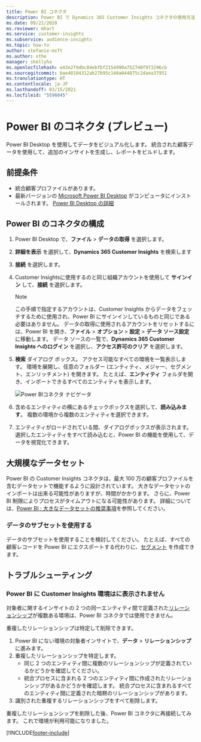```yaml
---
title: Power BI コネクタ
description: Power BI で Dynamics 365 Customer Insights コネクタの使用方法を学びます。
ms.date: 09/21/2020
ms.reviewer: mhart
ms.service: customer-insights
ms.subservice: audience-insights
ms.topic: how-to
author: stefanie-msft
ms.author: sthe
manager: shellyha
ms.openlocfilehash: e43e2f9dbc84ebfbf2154990a752740f973296cb
ms.sourcegitcommit: bae40184312ab27b95c140a044875c2daea37951
ms.translationtype: HT
ms.contentlocale: ja-JP
ms.lasthandoff: 03/15/2021
ms.locfileid: "5596045"
---
```

# <a name="connector-for-power-bi-preview"></a>Power BI のコネクタ (プレビュー)

Power BI Desktop を使用してデータをビジュアル化します。 統合された顧客データを使用して、追加のインサイトを生成し、レポートをビルドします。

## <a name="prerequisites"></a>前提条件

- 統合顧客プロファイルがあります。
- 最新バージョンの [Microsoft Power BI Desktop](https://powerbi.microsoft.com/desktop/) がコンピュータにインストールされます。 [Power BI Desktop の詳細](/power-bi/desktop-what-is-desktop)

## <a name="configure-the-connector-for-power-bi"></a>Power BI のコネクタの構成

1. Power BI Desktop で、**ファイル** > **データの取得** を選択します。

1. **詳細を表示** を選択して、**Dynamics 365 Customer Insights** を検索します

1. **接続** を選択します。

1. Customer Insightsに使用するのと同じ組織アカウントを使用して **サインイン** して、**接続** を選択します。
   > [!NOTE]
   > この手順で指定するアカウントは、Customer Insights からデータをフェッチするために使用され、Power BI にサインインしているものと同じである必要はありません。 データの取得に使用されるアカウントをリセットするには、Power BI を開き、**ファイル** > **オプション** > **設定** > **データ ソース設定** に移動します。 データ ソースの一覧で、**Dynamics 365 Customer Insights へのログイン** を選択し、**アクセス許可のクリア** を選択します。  

1. **検索** ダイアログ ボックス。 アクセス可能なすべての環境を一覧表示します。 環境を展開し、任意のフォルダー (エンティティ、メジャー、セグメント、エンリッチメント) を開きます。 たとえば、**エンティティ** フォルダを開き、インポートできるすべてのエンティティを表示します。

   ![Power BIコネクタ ナビゲータ](media/power-bi-navigator.png "Power BI コネクタ ナビゲーター")

1. 含めるエンティティの横にあるチェックボックスを選択して、**読み込みます**。 複数の環境から複数のエンティティを選択できます。

1. エンティティがロードされている間、ダイアログボックスが表示されます。 選択したエンティティをすべて読み込むと、Power BI の機能を使用して、データを視覚化できます。

## <a name="large-data-sets"></a>大規模なデータセット

Power BI の Customer Insights コネクタは、最大 100 万の顧客プロファイルを含むデータセットで機能するように設計されています。 大きなデータセットのインポートは出来る可能性がありますが、時間がかかります。 さらに、Power BI 制限によりプロセスがタイムアウトになる可能性があります。 詳細については、[Power BI : 大きなデータセットの推奨事項](/power-bi/admin/service-premium-what-is#large-datasets)を参照してください。 

### <a name="work-with-a-subset-of-data"></a>データのサブセットを使用する

データのサブセットを使用することを検討してください。 たとえば、すべての顧客レコードを Power BI にエクスポートする代わりに、[セグメント](segments.md) を作成できます。

## <a name="troubleshooting"></a>トラブルシューティング​​

### <a name="customer-insights-environment-doesnt-show-in-power-bi"></a>Power BI に Customer Insights 環境はに表示されません

対象者に関するインサイトの 2 つの同一エンティティ間で定義された[リレーションシップ](relationships.md)が複数ある環境は、Power BI コネクタでは使用できません。

重複したリレーションシップは特定して削除できます。

1. Power BI にない環境の対象者インサイトで、**データ** > **リレーションシップ** に進みます。
2. 重複したリレーションシップを特定します。
   - 同じ 2 つのエンティティ間に複数のリレーションシップが定義されているかどうかを確認してください。
   - 統合プロセスに含まれる 2 つのエンティティ間に作成されたリレーションシップがあるかどうかを確認します。 統合プロセスに含まれるすべてのエンティティ間に定義された暗黙のリレーションシップがあります。
3. 識別された重複するリレーションシップをすべて削除します。

重複したリレーションシップを削除した後、Power BI コネクタに再接続してみます。 これで環境が利用可能になりました。

[!INCLUDE[footer-include](../includes/footer-banner.md)]